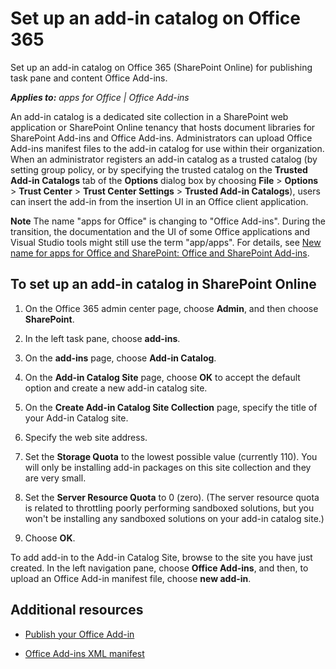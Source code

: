 
# Set up an add-in catalog on Office 365
Set up an add-in catalog on Office 365 (SharePoint Online) for publishing task pane and content Office Add-ins.

 _**Applies to:** apps for Office | Office Add-ins_

An add-in catalog is a dedicated site collection in a SharePoint web application or SharePoint Online tenancy that hosts document libraries for SharePoint Add-ins and Office Add-ins. Administrators can upload Office Add-ins manifest files to the add-in catalog for use within their organization. When an administrator registers an add-in catalog as a trusted catalog (by setting group policy, or by specifying the trusted catalog on the  **Trusted Add-in Catalogs** tab of the **Options** dialog box by choosing **File** > **Options** > **Trust Center** > **Trust Center Settings** > **Trusted Add-in Catalogs**), users can insert the add-in from the insertion UI in an Office client application.

 **Note**  The name "apps for Office" is changing to "Office Add-ins". During the transition, the documentation and the UI of some Office applications and Visual Studio tools might still use the term "app/apps". For details, see [New name for apps for Office and SharePoint: Office and SharePoint Add-ins](https://msdn.microsoft.com/en-us/library/fp161507.aspx#Anchor_2).


## To set up an add-in catalog in SharePoint Online


1. On the Office 365 admin center page, choose  **Admin**, and then choose  **SharePoint**.
    
2. In the left task pane, choose  **add-ins**.
    
3. On the  **add-ins** page, choose **Add-in Catalog**.
    
4. On the  **Add-in Catalog Site** page, choose **OK** to accept the default option and create a new add-in catalog site.
    
5. On the  **Create Add-in Catalog Site Collection** page, specify the title of your Add-in Catalog site.
    
6. Specify the web site address.
    
7. Set the  **Storage Quota** to the lowest possible value (currently 110). You will only be installing add-in packages on this site collection and they are very small.
    
8. Set the  **Server Resource Quota** to 0 (zero). (The server resource quota is related to throttling poorly performing sandboxed solutions, but you won't be installing any sandboxed solutions on your add-in catalog site.)
    
9. Choose  **OK**.
    
To add add-in to the Add-in Catalog Site, browse to the site you have just created. In the left navigation pane, choose  **Office Add-ins**, and then, to upload an Office Add-in manifest file, choose  **new add-in**.


## Additional resources
<a name="olowa15conagave_InstallingSamplesadditionalrsc"> </a>


- [Publish your Office Add-in](../publish/publish.md)
    
- [Office Add-ins XML manifest](../overview/add-in-manifests.md)
    
